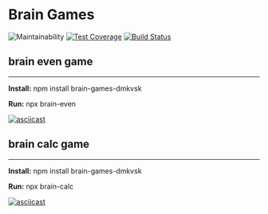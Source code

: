 # Brain Games
![Maintainability](https://api.codeclimate.com/v1/badges/3eac9d479da9284e7120/maintainability) [![Test Coverage](https://api.codeclimate.com/v1/badges/3eac9d479da9284e7120/test_coverage)](https://codeclimate.com/github/dmitry-makovsky/project-lvl1-s504/test_coverage) [![Build Status](https://travis-ci.org/dmitry-makovsky/project-lvl1-s504.svg?branch=master)](https://travis-ci.org/dmitry-makovsky/project-lvl1-s504)

## brain even game
___
**Install:** npm install brain-games-dmkvsk

**Run:** npx brain-even

[![asciicast](https://asciinema.org/a/24rQzLPSEycw2Ek1PlukF51u3.svg)](https://asciinema.org/a/24rQzLPSEycw2Ek1PlukF51u3)

## brain calc game
___
**Install:** npm install brain-games-dmkvsk

**Run:** npx brain-calc

[![asciicast](https://asciinema.org/a/oDcuhmVpyJVJvWyBS9Ry3DIgA.svg)](https://asciinema.org/a/oDcuhmVpyJVJvWyBS9Ry3DIgA)
